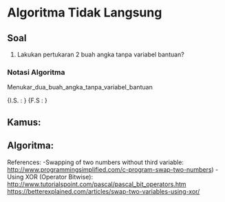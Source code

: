 # Algoritma Tidak Langsung

## Soal

1. Lakukan pertukaran 2 buah angka tanpa variabel bantuan?

### Notasi Algoritma
Menukar_dua_buah_angka_tanpa_variabel_bantuan

{I.S. : }
{F.S : }

Kamus:
---------


Algoritma:
--------- 


References: 
-Swapping of two numbers without third variable: 
    http://www.programmingsimplified.com/c-program-swap-two-numbers)
-Using XOR (Operator Bitwise):
    http://www.tutorialspoint.com/pascal/pascal_bit_operators.htm
    https://betterexplained.com/articles/swap-two-variables-using-xor/